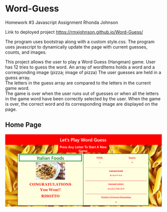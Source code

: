 # Word-Guess
Homework #3 Javascript Assignment
Rhonda Johnson

Link to deployed project
https://rmxjohnson.github.io/Word-Guess/

The program uses bootstrap along with a custom style.css.
The program uses javascript to dynamically update the page with current guesses, counts, and images.

This project allows the user to play a Word Guess (Hangman) game.
User has 12 tries to guess the word.
An array of wordItems holds a word and a corresponding image (pizza; image of pizza)
The user guesses are held in a guess array.  
The letters in the guess array are compared to the letters in the current game word.  
The game is over when the user runs out of guesses or when all the letters in the game word have been correctly selected by the user.
When the game is over, the correct word and its corresponding image are displayed on the page.

## Home Page

![home.png](assets/images/home.png)	

    

